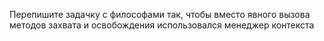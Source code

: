 Перепишите задачку с философами так, чтобы вместо явного вызова методов
захвата и освобождения использовался менеджер контекста
